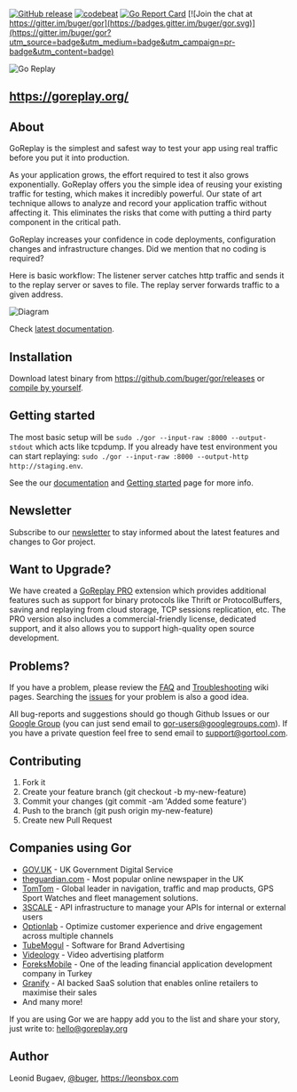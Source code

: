 [![GitHub release](https://img.shields.io/github/release/buger/gor.svg?maxAge=3600)](https://github.com/buger/gor/releases) [![codebeat](https://codebeat.co/badges/6427d589-a78e-416c-a546-d299b4089893)](https://codebeat.co/projects/github-com-buger-gor) [![Go Report Card](https://goreportcard.com/badge/github.com/buger/gor)](https://goreportcard.com/report/github.com/buger/gor) [![Join the chat at https://gitter.im/buger/gor](https://badges.gitter.im/buger/gor.svg)](https://gitter.im/buger/gor?utm_source=badge&utm_medium=badge&utm_campaign=pr-badge&utm_content=badge)

![Go Replay](http://i.imgur.com/ZG2ki5n.png)

## https://goreplay.org/

## About

GoReplay is the simplest and safest way to test your app using real traffic before you put it into production.

As your application grows, the effort required to test it also grows exponentially. GoReplay offers you the simple idea of reusing your existing traffic for testing, which makes it incredibly powerful. Our state of art technique allows to analyze and record your application traffic without affecting it. This eliminates the risks that come with putting a third party component in the critical path. 

GoReplay increases your confidence in code deployments, configuration changes and infrastructure changes. Did we mention that no coding is required?



Here is basic workflow: The listener server catches http traffic and sends it to the replay server or saves to file. The replay server forwards traffic to a given address.

![Diagram](http://i.imgur.com/9mqj2SK.png)

Check [latest documentation](http://github.com/buger/gor/wiki).

## Installation
Download latest binary from https://github.com/buger/gor/releases or [compile by yourself](https://github.com/buger/gor/wiki/Compilation).

## Getting started

The most basic setup will be `sudo ./gor --input-raw :8000 --output-stdout` which acts like tcpdump.
If you already have test environment you can start replaying: `sudo ./gor --input-raw :8000 --output-http http://staging.env`.

See the our [documentation](https://github.com/buger/gor/wiki/) and [Getting started](https://github.com/buger/gor/wiki/Getting-Started) page for more info. 
## Newsletter
Subscribe to our [newsletter](https://www.getdrip.com/forms/89690474/submissions/new) to stay informed about the latest features and changes to Gor project.


## Want to Upgrade?

We have created a [GoReplay PRO](https://goreplay.org/pro.html) extension which provides additional features such as support for binary protocols like Thrift or ProtocolBuffers, saving and replaying from cloud storage, TCP sessions replication, etc. The PRO version also includes a commercial-friendly license, dedicated support, and it also allows you to support high-quality open source development. 


## Problems?
If you have a problem, please review the [FAQ](https://github.com/buger/gor/wiki/FAQ) and [Troubleshooting](https://github.com/buger/gor/wiki/Troubleshooting) wiki pages. Searching the [issues](https://github.com/buger/gor/issues) for your problem is also a good idea.

All bug-reports and suggestions should go though Github Issues or our [Google Group](https://groups.google.com/forum/#!forum/gor-users) (you can just send email to gor-users@googlegroups.com).
If you have a private question feel free to send email to support@gortool.com.


## Contributing

1. Fork it
2. Create your feature branch (git checkout -b my-new-feature)
3. Commit your changes (git commit -am 'Added some feature')
4. Push to the branch (git push origin my-new-feature)
5. Create new Pull Request

## Companies using Gor

* [GOV.UK](https://www.gov.uk) - UK Government Digital Service
* [theguardian.com](http://theguardian.com) - Most popular online newspaper in the UK
* [TomTom](http://www.tomtom.com/) - Global leader in navigation, traffic and map products, GPS Sport Watches and fleet management solutions.
* [3SCALE](http://www.3scale.net/) - API infrastructure to manage your APIs for internal or external users
* [Optionlab](http://www.opinionlab.com) - Optimize customer experience and drive engagement across multiple channels
* [TubeMogul](http://tubemogul.com) - Software for Brand Advertising
* [Videology](http://www.videologygroup.com/) - Video advertising platform
* [ForeksMobile](http://foreksmobile.com/) -  One of the leading financial application development company in Turkey
* [Granify](http://granify.com) - AI backed SaaS solution that enables online retailers to maximise their sales
* And many more!

If you are using Gor we are happy add you to the list and share your story, just write to: hello@goreplay.org

## Author

Leonid Bugaev, [@buger](https://twitter.com/buger), https://leonsbox.com
